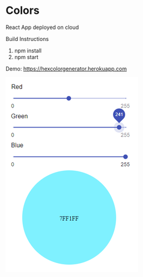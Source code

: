 # Colors
React App deployed on cloud

Build Instructions
1. npm install
2. npm start

Demo:
https://hexcolorgenerator.herokuapp.com


![Sample](https://github.com/pranavpkr/Colors/blob/master/color/public/ScreenShot.PNG)
